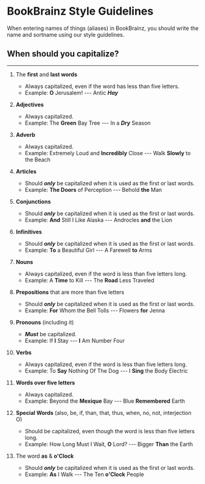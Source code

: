 # BookBrainz Style Guidelines
When entering names of things (aliases) in BookBrainz, you should write the name and sortname using our style guidelines. 

## When should you capitalize?
------------------------------
1. The **first** and **last words** 
    + Always capitalized, even if the word has less than five letters.
    + Example: **O** Jerusalem!   ---    Antic ***Hay*** 

2. **Adjectives**
    + Always capitalized.
    + Example: The **Green** Bay Tree   ---   In a ***Dry*** Season

3. **Adverb** 
    + Always capitalized.
    + Example: Extremely Loud and **Incredibly** Close  --- Walk **Slowly** to the Beach

4. **Articles** 
    + Should **_only_** be capitalized when it is used as the first or last words.
    + Example: **The Doors** of Perception   ---    Behold **the** Man
    
5. **Conjunctions**
    + Should **_only_** be capitalized when it is used as the first or last words.
    + Example: **And** Still I Like Alaska ---   Androcles **and** the Lion

6. **Infinitives** 
    + Should **_only_** be capitalized when it is used as the first or last words.
    + Example: **To** a Beautiful Girl ---   A Farewell **to** Arms
 
7. **Nouns** 
    + Always capitalized, even if the word is less than five letters long.
    + Example: A **Time** to Kill   ---   The **Road** Less Traveled

8. **Prepositions** that are more than five letters
    + Should **_only_** be capitalized when it is used as the first or last words.
    + Example: **For** Whom the Bell Tolls   ---   Flowers **for** Jenna

9. **Pronouns** (including it)
    + **_Must_** be capitalized.
    + Example: If **I** Stay  ---   **I** Am Number Four   
    
10. **Verbs** 
    + Always capitalized, even if the word is less than five letters long.
    + Example: To **Say** Nothing Of The Dog   --- I **Sing** the Body Electric
    
11. **Words over five letters** 
    + Always capitalized.
    + Example: Beyond the **Mexique** Bay   ---   Blue **Remembered** Earth
    
12. **Special Words** (also, be, if, than, that, thus, when, no, not, interjection O)
    + Should be capitalized, even though the word is less than five letters long.
    + Example: How Long Must I Wait, **O** Lord?   ---   Bigger **Than** the Earth

13. The word **as** & **o'Clock**
    + Should **_only_** be capitalized when it is used as the first or last words.
    + Example: **As** I Walk --- The Ten **o'Clock** People
